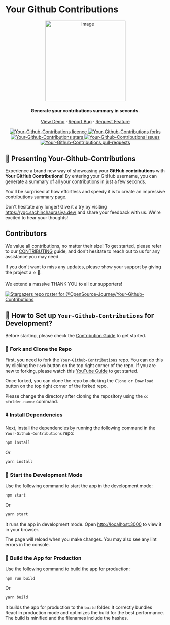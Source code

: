 # Your Github Contributions

<div align="center">
<img width="253" alt="image" src="https://user-images.githubusercontent.com/59080942/219131354-9fb82898-e6e7-4008-9879-4f8091babd59.png">
<h4 align="center">Generate your contributions summary in seconds.</h4>
<p align="center">
    <a href="https://ygc.sachinchaurasiya.dev" target="blank">View Demo</a>
    ·
    <a href="https://github.com/OpenSource-Journey/Your-Github-Contributions/issues/new/choose">Report Bug</a>
    ·
    <a href="https://github.com/OpenSource-Journey/Your-Github-Contributions/issues/new/choose">Request Feature</a>
</p>
<p align="center">
  <a href="https://github.com/OpenSource-Journey/Your-Github-Contributions/blob/main/LICENSE" target="blank">
<img src="https://img.shields.io/github/license/OpenSource-Journey/Your-Github-Contributions?style=flat-square" alt="Your-Github-Contributions licence" />
</a>
<a href="https://github.com/OpenSource-Journey/Your-Github-Contributions/fork" target="blank">
<img src="https://img.shields.io/github/forks/OpenSource-Journey/Your-Github-Contributions?style=flat-square" alt="Your-Github-Contributions forks"/>
</a>
<a href="https://github.com/OpenSource-Journey/Your-Github-Contributions/stargazers" target="blank">
<img src="https://img.shields.io/github/stars/OpenSource-Journey/Your-Github-Contributions?style=flat-square" alt="Your-Github-Contributions stars"/>
</a>
<a href="https://github.com/OpenSource-Journey/Your-Github-Contributions/issues" target="blank">
<img src="https://img.shields.io/github/issues/OpenSource-Journey/Your-Github-Contributions?style=flat-square" alt="Your-Github-Contributions issues"/>
</a>
<a href="https://github.com/OpenSource-Journey/Your-Github-Contributions/pulls" target="blank">
<img src="https://img.shields.io/github/issues-pr/OpenSource-Journey/Your-Github-Contributions?style=flat-square" alt="Your-Github-Contributions pull-requests"/>
</a>
</p>
</div>


## 👋 Presenting Your-Github-Contributions

Experience a brand new way of showcasing your **GitHub contributions** with **Your GitHub Contributions!** By entering your GitHub username, you can generate a summary of all your contributions in just a few seconds.

You'll be surprised at how effortless and speedy it is to create an impressive contributions summary page.

Don't hesitate any longer! Give it a try by visiting https://ygc.sachinchaurasiya.dev/ and share your feedback with us. We're excited to hear your thoughts!

## Contributors

We value all contributions, no matter their size! To get started, please refer to our [CONTRIBUTING](./CONTRIBUTING.md) guide, and don't hesitate to reach out to us for any assistance you may need.

If you don't want to miss any updates, please show your support by giving the project a ⭐ 🚀.

We extend a massive THANK YOU to all our supporters!

[![Stargazers repo roster for @OpenSource-Journey/Your-Github-Contributions](https://reporoster.com/stars/OpenSource-Journey/Your-Github-Contributions)](https://github.com/OpenSource-Journey/Your-Github-Contributions/stargazers)

## 🤔 How to Set up `Your-Github-Contributions` for Development?

Before starting, please check the [Contribution Guide](./CONTRIBUTING.md) to get started.

### 🍴 Fork and Clone the Repo

First, you need to fork the `Your-Github-Contributions` repo. You can do this by clicking the `Fork` button on the top right corner of the repo. If you are new to forking, please watch this [YouTube Guide](https://www.youtube.com/watch?v=h8suY-Osn8Q) to get started.

Once forked, you can clone the repo by clicking the `Clone or Download` button on the top right corner of the forked repo.

Please change the directory after cloning the repository using the `cd <folder-name>` command.

### ⬇️ Install Dependencies

Next, install the dependencies by running the following command in the `Your-Github-Contributions` repo:

```bash
npm install
```

Or

```bash
yarn install
```

### 🦄 Start the Development Mode

Use the following command to start the app in the development mode:

```bash
npm start
```

Or

```bash
yarn start
```

It runs the app in development mode. Open [http://localhost:3000](http://localhost:3000) to view it in your browser.

The page will reload when you make changes. You may also see any lint errors in the console.


### 🧱 Build the App for Production

Use the following command to build the app for production:

```bash
npm run build
```

Or

```bash
yarn build
```

It builds the app for production to the `build` folder. It correctly bundles React in production mode and optimizes the build for the best performance. The build is minified and the filenames include the hashes.


